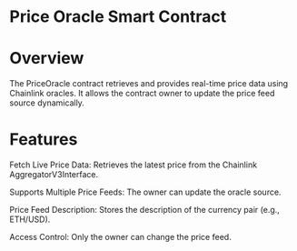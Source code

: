 # Price Oracle Smart Contract

# Overview
The PriceOracle contract retrieves and provides real-time price data using Chainlink oracles. It allows the contract owner to update the price feed source dynamically.

# Features
Fetch Live Price Data: Retrieves the latest price from the Chainlink AggregatorV3Interface.

Supports Multiple Price Feeds: The owner can update the oracle source.

Price Feed Description: Stores the description of the currency pair (e.g., ETH/USD).

Access Control: Only the owner can change the price feed.
